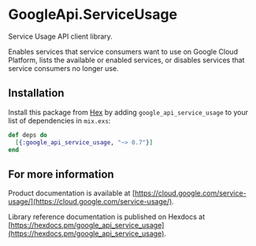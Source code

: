 # GoogleApi.ServiceUsage

Service Usage API client library.

Enables services that service consumers want to use on Google Cloud Platform, lists the available or enabled services, or disables services that service consumers no longer use.

## Installation

Install this package from [Hex](https://hex.pm) by adding
`google_api_service_usage` to your list of dependencies in `mix.exs`:

```elixir
def deps do
  [{:google_api_service_usage, "~> 0.7"}]
end
```

## For more information

Product documentation is available at [https://cloud.google.com/service-usage/](https://cloud.google.com/service-usage/).

Library reference documentation is published on Hexdocs at
[https://hexdocs.pm/google_api_service_usage](https://hexdocs.pm/google_api_service_usage).
